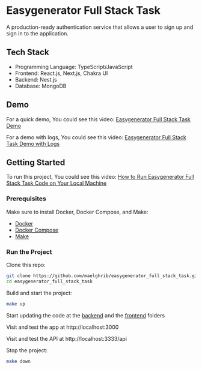 # Easygenerator Full Stack Task
A production-ready authentication service that allows a user to sign up and sign in to the application.

## Tech Stack
- Programming Language: TypeScript/JavaScript
- Frontend: React.js, Next.js, Chakra UI
- Backend: Nest.js
- Database: MongoDB

## Demo

For a quick demo, You could see this video: [Easygenerator Full Stack Task Demo](https://youtu.be/8S2oTEV_yUM)

For a demo with logs, You could see this video: [Easygenerator Full Stack Task Demo with Logs](https://youtu.be/zMcCWjt-l6U)

## Getting Started

To run this project, You could see this video: [How to Run Easygenerator Full Stack Task Code on Your Local Machine](https://youtu.be/wrxHr9fJcoo)

### Prerequisites
Make sure to install Docker, Docker Compose, and Make:
- [Docker](https://docs.docker.com/get-docker/)
- [Docker Compose](https://docs.docker.com/compose/)
- [Make](https://www.gnu.org/software/make/)

### Run the Project

Clone this repo:

```bash
git clone https://github.com/maelghrib/easygenerator_full_stack_task.git
cd easygenerator_full_stack_task
```

Build and start the project:

```bash
make up
```

Start updating the code at the [backend](backend) and the [frontend](frontend) folders

Visit and test the app at http://localhost:3000

Visit and test the API at http://localhost:3333/api

Stop the project:

```bash
make down
```
